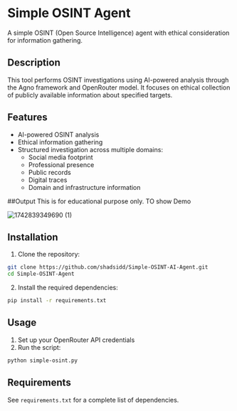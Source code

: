 # Simple OSINT Agent

A simple OSINT (Open Source Intelligence) agent with ethical consideration for information gathering.

## Description

This tool performs OSINT investigations using AI-powered analysis through the Agno framework and OpenRouter model. It focuses on ethical collection of publicly available information about specified targets.

## Features

- AI-powered OSINT analysis
- Ethical information gathering
- Structured investigation across multiple domains:
  - Social media footprint
  - Professional presence
  - Public records
  - Digital traces
  - Domain and infrastructure information

##Output
This is for educational purpose only. TO show Demo

![1742839349690 (1)](https://github.com/user-attachments/assets/fb345ab5-cded-4f79-af6d-95f2247b5519)



## Installation

1. Clone the repository:
```bash
git clone https://github.com/shadsidd/Simple-OSINT-AI-Agent.git
cd Simple-OSINT-Agent
```

2. Install the required dependencies:
```bash
pip install -r requirements.txt
```

## Usage

1. Set up your OpenRouter API credentials
2. Run the script:
```bash
python simple-osint.py
```

## Requirements

See `requirements.txt` for a complete list of dependencies.
